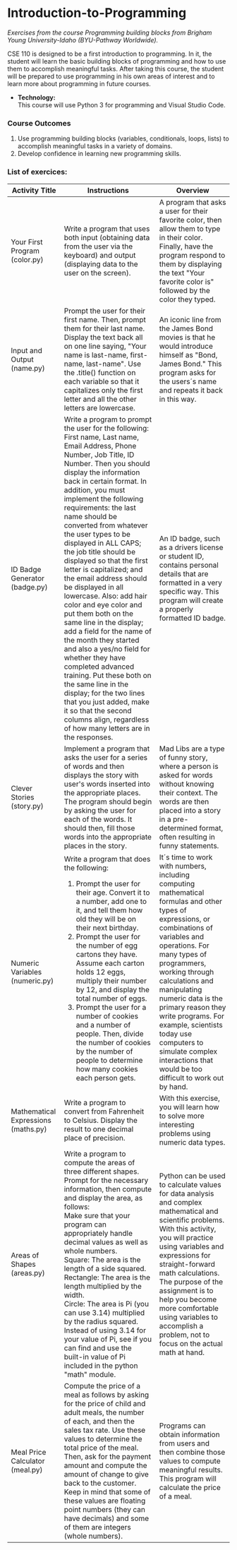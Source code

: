 # Introduction-to-Programming
*Exercises from the course Programming building blocks from Brigham Young University-Idaho (BYU-Pathway Worldwide).*

CSE 110 is designed to be a first introduction to programming. In it, the student will learn the basic building blocks of programming and how to use them to accomplish meaningful tasks. After taking this course, the student will be prepared to use programming in his own areas of interest and to learn more about programming in future courses.

- **Technology:**<br>
This course will use Python 3 for programming and Visual Studio Code.

### Course Outcomes
<ol>
  <li>Use programming building blocks (variables, conditionals, loops, lists) to accomplish meaningful tasks in a variety of domains.</li>
  <li>Develop confidence in learning new programming skills.</li>
</ol>

### List of exercices:

<table>
<thead>
<tr>
<th>Activity Title</th>
<th>Instructions</th>
<th>Overview</th>
</tr>
</thead>
<tbody>

<tr>
<td>Your First Program (color.py)</td>
<td>Write a program that uses both input (obtaining data from the user via the keyboard) and output (displaying data to the user on the screen).</td>
<td>A program that asks a user for their favorite color, then allow them to type in their color. Finally, have the program respond to them by displaying the text "Your favorite color is" followed by the color they typed.</td>
</tr>

<tr>
<td>Input and Output (name.py)</td>
<td>Prompt the user for their first name. Then, prompt them for their last name. Display the text back all on one line saying, "Your name is last-name, first-name, last-name". Use the .title() function on each variable so that it capitalizes only the first letter and all the other letters are lowercase.</td>
<td>An iconic line from the James Bond movies is that he would introduce himself as "Bond, James Bond." This program asks for the users´s name and repeats it back in this way.</td>
</tr>

<tr>
<td>ID Badge Generator (badge.py)</td>
<td>Write a program to prompt the user for the following: First name, Last name, Email Address, Phone Number, Job Title, ID Number. Then you should display the information back in certain format. In addition, you must implement the following requirements: the last name should be converted from whatever the user types to be displayed in ALL CAPS; the job title should be displayed so that the first letter is capitalized; and the email address should be displayed in all lowercase.
Also: add hair color and eye color and put them both on the same line in the display; add a field for the name of the month they started and also a yes/no field for whether they have completed advanced training. Put these both on the same line in the display; for the two lines that you just added, make it so that the second columns align, regardless of how many letters are in the responses.</td>
<td>An ID badge, such as a drivers license or student ID, contains personal details that are formatted in a very specific way. This program will create a properly formatted ID badge.</td>
</tr>

<tr>
<td>Clever Stories (story.py)</td>
<td>Implement a program that asks the user for a series of words and then displays the story with   user's words inserted into the appropriate places. The program should begin by asking the user for each of the words. It should then, fill those words into the appropriate places in the story.</td>
<td>Mad Libs are a type of funny story, where a person is asked for words without knowing their context. The words are then placed into a story in a pre-determined format, often resulting in funny statements.</td>
</tr>

<tr>
<td>Numeric Variables (numeric.py)</td>
<td>Write a program that does the following:
<ol>
<li>Prompt the user for their age. Convert it to a number, add one to it, and tell them how old they will be on their next birthday.</li>
<li>Prompt the user for the number of egg cartons they have. Assume each carton holds 12 eggs, multiply their number by 12, and display the total number of eggs.</li>
<li>Prompt the user for a number of cookies and a number of people. Then, divide the number of cookies by the number of people to determine how many cookies each person gets.</li>
</ol>
</td>
<td>It´s time to work with numbers, including computing mathematical formulas and other types of expressions, or combinations of variables and operations. For many types of programmers, working through calculations and manipulating numeric data is the primary reason they write programs. For example, scientists today use computers to simulate complex interactions that would be too difficult to work out by hand.
</td>
</tr>  

<tr>
<td>Mathematical Expressions (maths.py)</td>
<td>Write a program to convert from Fahrenheit to Celsius. Display the result to one decimal place of precision.</td>
<td>With this exercise, you will learn how to solve more interesting problems using numeric data types.</td>
</tr>

<tr>
<td>Areas of Shapes (areas.py)</td>
<td>Write a program to compute the areas of three different shapes. Prompt for the necessary information, then compute and display the area, as follows:<br>
Make sure that your program can appropriately handle decimal values as well as whole numbers.<br>
Square: The area is the length of a side squared.<br>
Rectangle: The area is the length multiplied by the width.<br>
Circle: The area is Pi (you can use 3.14) multiplied by the radius squared.<br>
Instead of using 3.14 for your value of Pi, see if you can find and use the built-in value of Pi included in the python "math" module.</td>
<td>Python can be used to calculate values for data analysis and complex mathematical and scientific problems. With this activity, you will practice using variables and expressions for straight-forward math calculations. The purpose of the assignment is to help you become more comfortable using variables to accomplish a problem, not to focus on the actual math at hand.</td>
</tr>

<tr>
<td>Meal Price Calculator (meal.py)</td>
<td>Compute the price of a meal as follows by asking for the price of child and adult meals, the number of each, and then the sales tax rate. Use these values to determine the total price of the meal. Then, ask for the payment amount and compute the amount of change to give back to the customer.<br>
Keep in mind that some of these values are floating point numbers (they can have decimals) and some of them are integers (whole numbers).</td>
<td>Programs can obtain information from users and then combine those values to compute meaningful results. This program will calculate the price of a meal.</td>
</tr>

</tbody>
</table>
